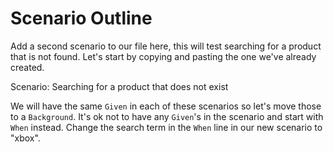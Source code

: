 # Scenario Outline

Add a second scenario to our file here, this will test searching for a product
that is not found. Let's start by copying and pasting the one we've already created.

   Scenario: Searching for a product that does not exist

We will have the same `Given` in each of these scenarios so let's move those to a
`Background`. It's ok not to have any `Given`'s in the scenario and start with
`When` instead. Change the search term in the `When` line in our new scenario to
"xbox". 

